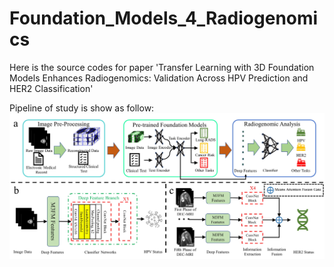 # Foundation_Models_4_Radiogenomics
Here is the source codes for paper 'Transfer Learning with 3D Foundation Models Enhances Radiogenomics: Validation Across HPV Prediction and HER2 Classification'

Pipeline of study is show as follow:
![Pipeline of study](https://github.com/FORRESTHUACHEN/Foundation_Models_4_Radiogenomics-/blob/main/Figures/Figure%201.jpg)
